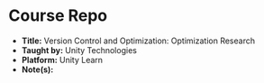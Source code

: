 # Course Repo

- **Title:** Version Control and Optimization: Optimization Research
- **Taught by:** Unity Technologies
- **Platform:** Unity Learn
- **Note(s):**
